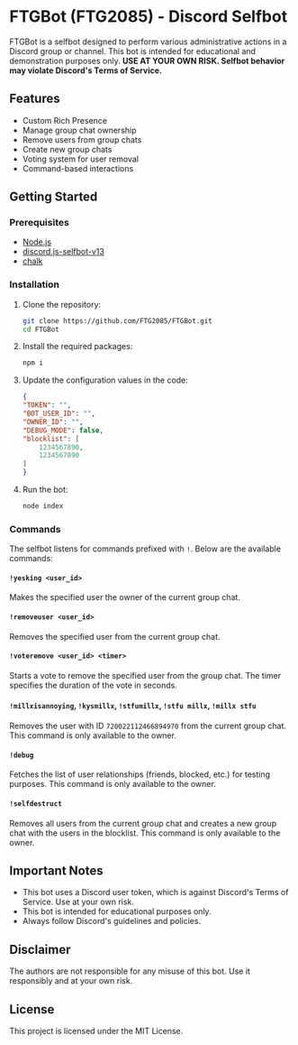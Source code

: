 # FTGBot (FTG2085) - Discord Selfbot

FTGBot is a selfbot designed to perform various administrative actions in a Discord group or channel. This bot is intended for educational and demonstration purposes only. **USE AT YOUR OWN RISK. Selfbot behavior may violate Discord's Terms of Service.**

## Features

- Custom Rich Presence
- Manage group chat ownership
- Remove users from group chats
- Create new group chats
- Voting system for user removal
- Command-based interactions

## Getting Started

### Prerequisites

- [Node.js](https://nodejs.org/)
- [discord.js-selfbot-v13](https://github.com/aiko-chan-ai/discord.js-selfbot-v13)
- [chalk](https://www.npmjs.com/package/chalk)

### Installation

1. Clone the repository:
    ```sh
    git clone https://github.com/FTG2085/FTGBot.git
    cd FTGBot
    ```

2. Install the required packages:
    ```sh
    npm i
    ```

3. Update the configuration values in the code:
    ```json
    {
    "TOKEN": "",
    "BOT_USER_ID": "",
    "OWNER_ID": "",
    "DEBUG_MODE": false,
    "blocklist": [
        1234567890,
        1234567890
    ]
    }
    ```

4. Run the bot:
    ```sh
    node index
    ```

### Commands

The selfbot listens for commands prefixed with `!`. Below are the available commands:

#### `!yesking <user_id>`

Makes the specified user the owner of the current group chat.

#### `!removeuser <user_id>`

Removes the specified user from the current group chat.

#### `!voteremove <user_id> <timer>`

Starts a vote to remove the specified user from the group chat. The timer specifies the duration of the vote in seconds.

#### `!millxisannoying`, `!kysmillx`, `!stfumillx`, `!stfu millx`, `!millx stfu`

Removes the user with ID `720022112466894970` from the current group chat. This command is only available to the owner.

#### `!debug`

Fetches the list of user relationships (friends, blocked, etc.) for testing purposes. This command is only available to the owner.

#### `!selfdestruct`

Removes all users from the current group chat and creates a new group chat with the users in the blocklist. This command is only available to the owner.

## Important Notes

- This bot uses a Discord user token, which is against Discord's Terms of Service. Use at your own risk.
- This bot is intended for educational purposes only.
- Always follow Discord's guidelines and policies.

## Disclaimer

The authors are not responsible for any misuse of this bot. Use it responsibly and at your own risk.

## License

This project is licensed under the MIT License.
